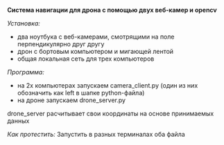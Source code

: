 **Система навигации для дрона с помощью двух веб-камер и opencv**

*Установка:*
- два ноутбука с веб-камерами, смотрящими на поле перпендикулярно друг другу
- дрон с бортовым компьютером и мигающей лентой
- общая локальная сеть для трех компьютеров

*Программа:*
- на 2х компьютерах запускаем camera_client.py (один из них обозначить как left в шапке python-файла)
- на дроне запускаем drone_server.py

drone_server расчитывает свои координаты на основе принимаемых данных

*Как протестить:*
Запустить в разных терминалах оба файла
